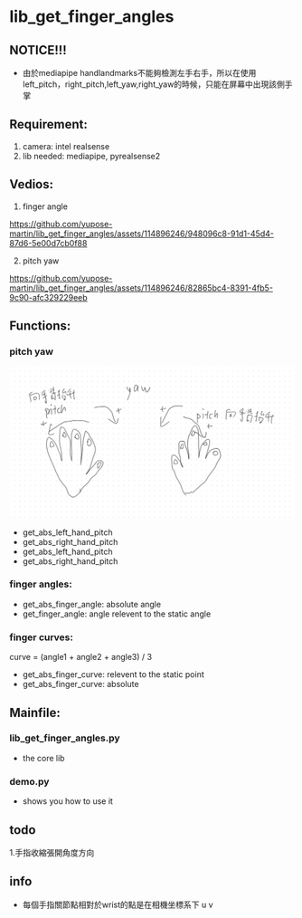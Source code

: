 # lib_get_finger_angles

## NOTICE!!!
* 由於mediapipe handlandmarks不能夠檢測左手右手，所以在使用left_pitch，right_pitch,left_yaw,right_yaw的時候，只能在屏幕中出現該側手掌

## Requirement:
1. camera: intel realsense
2. lib needed: mediapipe, pyrealsense2

## Vedios:
1. finger angle

https://github.com/yupose-martin/lib_get_finger_angles/assets/114896246/948096c8-91d1-45d4-87d6-5e00d7cb0f88


2. pitch yaw

https://github.com/yupose-martin/lib_get_finger_angles/assets/114896246/82865bc4-8391-4fb5-9c90-afc329229eeb

## Functions:
### pitch yaw

![img](README.assets/D37AA65EAE2F7122F0B902DD7D57F916-1712567769327.png)

* get_abs_left_hand_pitch
* get_abs_right_hand_pitch
* get_abs_left_hand_pitch
* get_abs_right_hand_pitch

### finger angles:
* get_abs_finger_angle: absolute angle
* get_finger_angle: angle relevent to the static angle

### finger curves:
curve = (angle1 + angle2 + angle3) / 3
* get_abs_finger_curve: relevent to the static point
* get_abs_finger_curve: absolute

## Mainfile:
### lib_get_finger_angles.py
* the core lib
### demo.py
* shows you how to use it

## todo
1.手指收縮張開角度方向

## info
* 每個手指關節點相對於wrist的點是在相機坐標系下 u v
